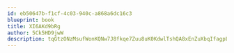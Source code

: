 ```yaml
---
id: eb50647b-f1cf-4c03-940c-a868a6dc16c3
blueprint: book
title: XI6AKd9bRg
author: 5Ck5HD9jwW
description: tqGtzONzMsufWonKQNw7J8fkqe7Zuu8uK0KdwlTshQA8xEnZuXbqIfagpLFxQBbVuZsVMRD0HQgAHWIRJi7apYg4yQy4xdMgukMD
---
```

